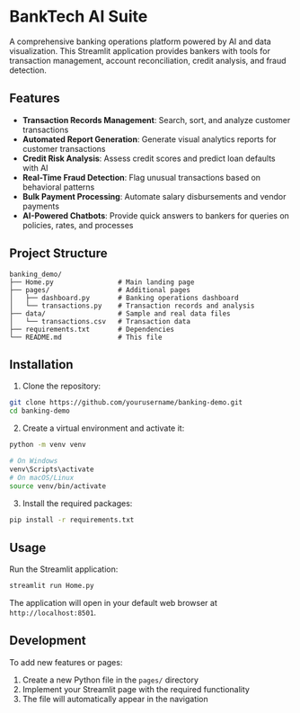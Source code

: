 # BankTech AI Suite

A comprehensive banking operations platform powered by AI and data visualization. This Streamlit application provides bankers with tools for transaction management, account reconciliation, credit analysis, and fraud detection.

## Features

- **Transaction Records Management**: Search, sort, and analyze customer transactions
- **Automated Report Generation**: Generate visual analytics reports for customer transactions
- **Credit Risk Analysis**: Assess credit scores and predict loan defaults with AI
- **Real-Time Fraud Detection**: Flag unusual transactions based on behavioral patterns
- **Bulk Payment Processing**: Automate salary disbursements and vendor payments
- **AI-Powered Chatbots**: Provide quick answers to bankers for queries on policies, rates, and processes

## Project Structure

```
banking_demo/
├── Home.py                # Main landing page
├── pages/                 # Additional pages
│   ├── dashboard.py       # Banking operations dashboard
│   └── transactions.py    # Transaction records and analysis
├── data/                  # Sample and real data files
│   └── transactions.csv   # Transaction data
├── requirements.txt       # Dependencies
└── README.md              # This file
```

## Installation

1. Clone the repository:
```bash
git clone https://github.com/yourusername/banking-demo.git
cd banking-demo
```

2. Create a virtual environment and activate it:
```bash
python -m venv venv

# On Windows
venv\Scripts\activate
# On macOS/Linux
source venv/bin/activate
```

3. Install the required packages:
```bash
pip install -r requirements.txt
```

## Usage

Run the Streamlit application:
```bash
streamlit run Home.py
```

The application will open in your default web browser at `http://localhost:8501`.

## Development

To add new features or pages:

1. Create a new Python file in the `pages/` directory
2. Implement your Streamlit page with the required functionality
3. The file will automatically appear in the navigation
